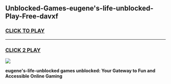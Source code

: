 
## Unblocked-Games-eugene's-life-unblocked-Play-Free-davxf
<h3>
<a href="https://premium76.site?title=eugene's-life-unblocked&ref=20M">CLICK TO PLAY</a></h3>
<hr>

<h3>
<a href="https://premium76.site?title=eugene's-life-unblocked&ref=20M">CLICK 2 PLAY</a>
  
</h3>

<a href="https://premium76.site?title=eugene's-life-unblocked&ref=19M"><img src="https://clearcache.store/games.png"></a>


**eugene's-life-unblocked games unblocked: Your Gateway to Fun and Accessible Online Gaming**
